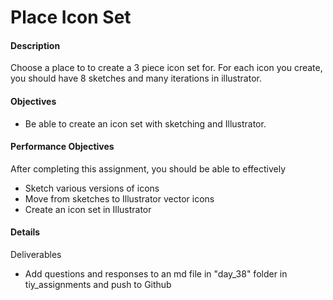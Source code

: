 # Place Icon Set

#### Description
Choose a place to to create a 3 piece icon set for.  For each icon you create, you should have 8 sketches and many iterations in illustrator. 


#### Objectives
- Be able to create an icon set with sketching and Illustrator.

#### Performance Objectives
After completing this assignment, you should be able to effectively
- Sketch various versions of icons
- Move from sketches to Illustrator vector icons
- Create an icon set in Illustrator 

#### Details
Deliverables
- Add questions and responses to an md file in "day_38" folder in tiy\_assignments and push to Github
